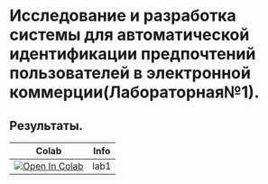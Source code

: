 # Исследование и разработка системы для автоматической идентификации предпочтений пользователей в электронной коммерции(Лабораторная№1).

## Результаты.

| Colab                                                                                                                                                                          | Info               |
| ------------------------------------------------------------------------------------------------------------------------------------------------------------------------------ | ------------------ |
|[![Open In Colab](https://colab.research.google.com/assets/colab-badge.svg)](https://colab.research.google.com/github/smonobig/laba_1/blob/main/lab_1.ipynb) |lab1|


